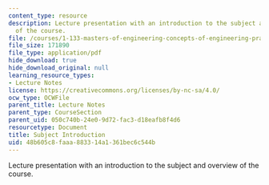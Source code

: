 ```yaml
---
content_type: resource
description: Lecture presentation with an introduction to the subject and overview
  of the course.
file: /courses/1-133-masters-of-engineering-concepts-of-engineering-practice-fall-2007/48b605c8faaa883314a1361bec6c544b_lec_01.pdf
file_size: 171890
file_type: application/pdf
hide_download: true
hide_download_original: null
learning_resource_types:
- Lecture Notes
license: https://creativecommons.org/licenses/by-nc-sa/4.0/
ocw_type: OCWFile
parent_title: Lecture Notes
parent_type: CourseSection
parent_uid: 050c740b-24e0-9d72-fac3-d18eafb8f4d6
resourcetype: Document
title: Subject Introduction
uid: 48b605c8-faaa-8833-14a1-361bec6c544b
---
```

Lecture presentation with an introduction to the subject and overview of the course.